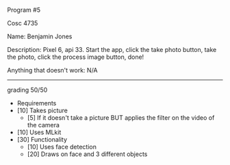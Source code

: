 Program #5

Cosc 4735

Name: Benjamin Jones

Description: Pixel 6, api 33. Start the app, click the take photo button, take the photo, click the process image button, done!

Anything that doesn't work: N/A

---
grading 50/50<BR>
* Requirements
 * [10] Takes picture
   * [5] If it doesn't take a picture BUT applies the filter on the video of the camera
 * [10] Uses MLkit
 * [30] Functionality 
   * [10] Uses face detection
   * [20] Draws on face and 3 different objects 
